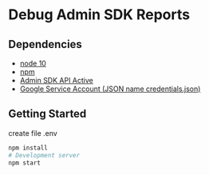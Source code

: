# Debug Admin SDK Reports

## Dependencies

- [node 10](https://nodejs.org/)
- [npm](https://www.npmjs.com/)
- [Admin SDK API Active](https://console.cloud.google.com/apis/library/admin.googleapis.com?q=admin%20sdk&id=d0a160dd-c410-4fd0-a951-c47e05309cb9)
- [Google Service Account (JSON name credentials.json)](https://console.cloud.google.com/apis/credentials)

## Getting Started

create file .env 

```bash
npm install
# Development server
npm start
```
